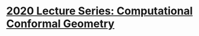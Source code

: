 # [2020 Lecture Series: Computational Conformal Geometry](https://www3.cs.stonybrook.edu/~gu/lectures/2020/)
